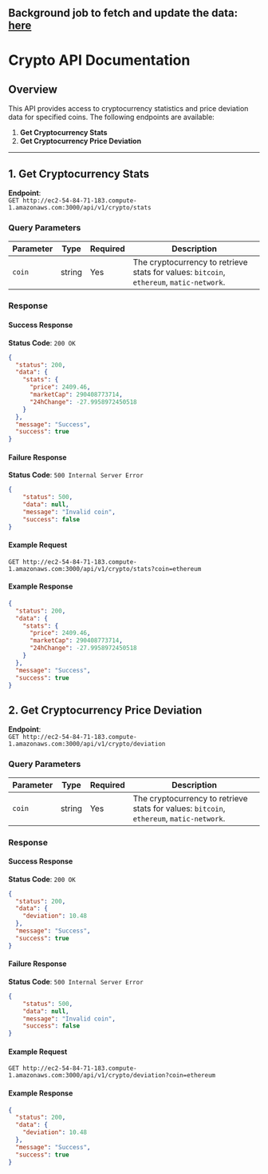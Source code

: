 ## Background job to fetch and update the data: [here](https://github.com/SwatejReddy/coinsInfoFetcher)

# Crypto API Documentation

## Overview
This API provides access to cryptocurrency statistics and price deviation data for specified coins. The following endpoints are available:

1. **Get Cryptocurrency Stats**
2. **Get Cryptocurrency Price Deviation**

---

## 1. Get Cryptocurrency Stats

**Endpoint**:  
`GET http://ec2-54-84-71-183.compute-1.amazonaws.com:3000/api/v1/crypto/stats`

### Query Parameters

| Parameter | Type   | Required | Description                        |
|-----------|--------|----------|------------------------------------|
| `coin`    | string | Yes      | The cryptocurrency to retrieve stats for values: `bitcoin`, `ethereum`, `matic-network`. |

### Response

#### Success Response

**Status Code**: `200 OK`

```json
{
  "status": 200,
  "data": {
    "stats": {
      "price": 2409.46,
      "marketCap": 290408773714,
      "24hChange": -27.9958972450518
    }
  },
  "message": "Success",
  "success": true
}
```

#### Failure Response

**Status Code**: `500 Internal Server Error`

```json
{
    "status": 500,
    "data": null,
    "message": "Invalid coin",
    "success": false
}
```
#### Example Request

`GET http://ec2-54-84-71-183.compute-1.amazonaws.com:3000/api/v1/crypto/stats?coin=ethereum`

#### Example Response

```json
{
  "status": 200,
  "data": {
    "stats": {
      "price": 2409.46,
      "marketCap": 290408773714,
      "24hChange": -27.9958972450518
    }
  },
  "message": "Success",
  "success": true
}
```


## 2. Get Cryptocurrency Price Deviation

**Endpoint**:  
`GET http://ec2-54-84-71-183.compute-1.amazonaws.com:3000/api/v1/crypto/deviation`

### Query Parameters

| Parameter | Type   | Required | Description                        |
|-----------|--------|----------|------------------------------------|
| `coin`    | string | Yes      | The cryptocurrency to retrieve stats for values: `bitcoin`, `ethereum`, `matic-network`. |

### Response

#### Success Response

**Status Code**: `200 OK`

```json
{
  "status": 200,
  "data": {
    "deviation": 10.48
  },
  "message": "Success",
  "success": true
}
```

#### Failure Response

**Status Code**: `500 Internal Server Error`

```json
{
    "status": 500,
    "data": null,
    "message": "Invalid coin",
    "success": false
}
```
#### Example Request

`GET http://ec2-54-84-71-183.compute-1.amazonaws.com:3000/api/v1/crypto/deviation?coin=ethereum`

#### Example Response

```json
{
  "status": 200,
  "data": {
    "deviation": 10.48
  },
  "message": "Success",
  "success": true
}
```
